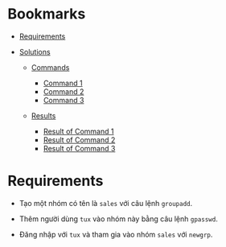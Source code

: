 <a name="bookmarks"/>

# Bookmarks

- [Requirements](#requirements)

- [Solutions](#solutions)

  - [Commands](#commands)
    - [Command 1](#command-1)
    - [Command 2](#command-2)
    - [Command 3](#command-3)

  - [Results](#results)
    - [Result of Command 1](#result-1)
    - [Result of Command 2](#result-2)
    - [Result of Command 3](#result-3)

<a name="requirements"/>

# Requirements

- Tạo một nhóm có tên là `sales` với câu lệnh `groupadd`.

- Thêm người dùng `tux` vào nhóm này bằng câu lệnh `gpasswd`.

- Đăng nhập với `tux` và tham gia vào nhóm `sales` với `newgrp`.